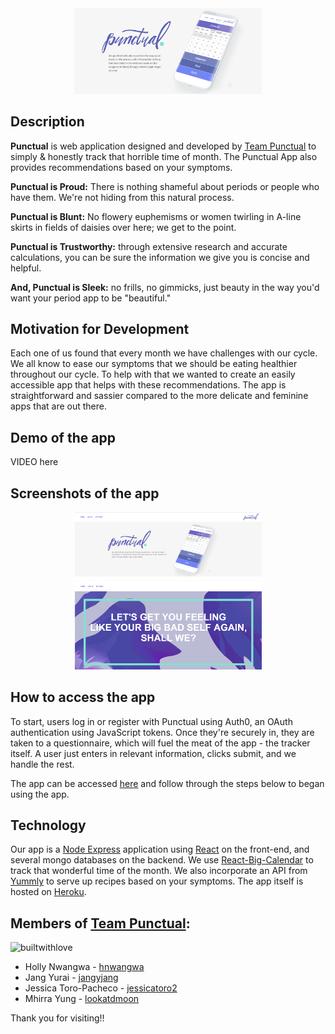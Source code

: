 <div align="center">
	<img src="client/public/readmeHeader.png" alt="Header" style="width: 300px;" /><br>
</div>

## Description

**Punctual** is web application designed and developed by [Team Punctual](https://github.com/punctual-dot) to simply & honestly track that horrible time of month. The Punctual App also provides recommendations based on your symptoms.

**Punctual is Proud:** There is nothing shameful about periods or people who have them. We're not hiding from this natural process.

**Punctual is Blunt:** No flowery euphemisms or women twirling in A-line skirts in fields of daisies over here; we get to the point.

**Punctual is Trustworthy:** through extensive research and accurate calculations, you can be sure the information we give you is concise and helpful.

**And, Punctual is Sleek:** no frills, no gimmicks, just beauty in the way you'd want your period app to be "beautiful."

## Motivation for Development

Each one of us found that every month we have challenges with our cycle. We all know to ease our symptoms that we should be eating healthier throughout our cycle. To help with that we wanted to create an easily accessible app that helps with these recommendations.
The app is straightforward and sassier compared to the more delicate and feminine apps that are out there.

## Demo of the app

VIDEO here

## Screenshots of the app

<div align="center">
	<img src="client/public/home.png" alt="Header" style="width: 300px;" /><br>
</div>
<div align="center">
	<img src="client/public/bigbadself.png" alt="Header" style="width: 300px;" /><br>
</div>

## How to access the app

To start, users log in or register with Punctual using Auth0, an OAuth authentication using JavaScript tokens. Once they're securely in, they are taken to a questionnaire, which will fuel the meat of the app - the tracker itself. A user just enters in relevant information, clicks submit, and we handle the rest.

The app can be accessed [here](https://punctualapp.herokuapp.com) and follow through the steps below to began using the app.

## Technology

Our app is a [Node Express](http://expressjs.com) application using [React](https://reactjs.org/) on the front-end, and several mongo databases on the backend. We use [React-Big-Calendar](https://github.com/intljusticemission/react-big-calendar) to track that wonderful time of the month. We also incorporate an API from [Yummly](https://developer.yummly.com/) to serve up recipes based on your symptoms. The app itself is hosted on [Heroku](https://www.heroku.com/).

## Members of [Team Punctual](https://github.com/punctual-dot):

![builtwithlove](http://forthebadge.com/images/badges/built-with-love.svg)

* Holly Nwangwa - [hnwangwa](https://github.com/hnwangwa)
* Jang Yurai - [jangyjang](https://github.com/jangyjang)
* Jessica Toro-Pacheco - [jessicatoro2](https://github.com/jessicatoro2)
* Mhirra Yung - [lookatdmoon](https://github.com/lookatdmoon)

Thank you for visiting!!
